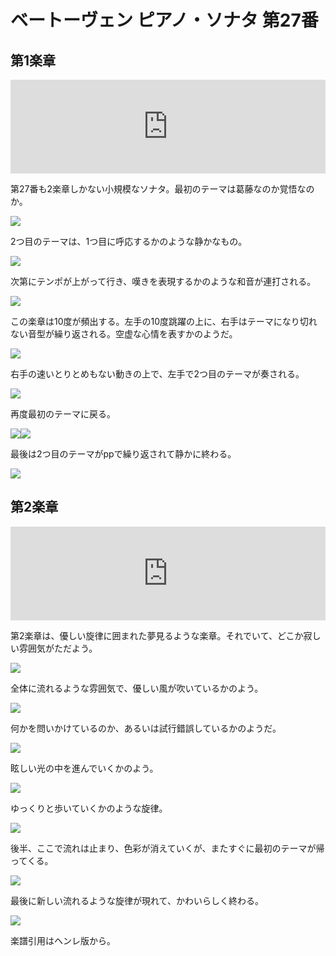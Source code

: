 # ベートーヴェン ピアノ・ソナタ 第27番

## 第1楽章

<iframe allow="autoplay *; encrypted-media *;" frameborder="0" height="150" style="width:100%;max-width:660px;overflow:hidden;background:transparent;" sandbox="allow-forms allow-popups allow-same-origin allow-scripts allow-storage-access-by-user-activation allow-top-navigation-by-user-activation" src="https://embed.music.apple.com/us/album/piano-sonata-no-27-in-e-minor-op-90-i-mit-lebhaftigkeit/947851407?i=947851425&app=music"></iframe>

第27番も2楽章しかない小規模なソナタ。最初のテーマは葛藤なのか覚悟なのか。

<img src="1178.jpg">

2つ目のテーマは、1つ目に呼応するかのような静かなもの。

<img src="1180.jpg">

次第にテンポが上がって行き、嘆きを表現するかのような和音が連打される。

<img src="1182.jpg">

この楽章は10度が頻出する。左手の10度跳躍の上に、右手はテーマになり切れない音型が繰り返される。空虚な心情を表すかのようだ。

<img src="1181.jpg">

右手の速いとりとめもない動きの上で、左手で2つ目のテーマが奏される。

<img src="1179.jpg">

再度最初のテーマに戻る。

<div style="display: flex;">
<img src="1177.jpg"><img src="1183.jpg">
</div>

最後は2つ目のテーマがppで繰り返されて静かに終わる。

<img src="1184.jpg">

## 第2楽章

<iframe allow="autoplay *; encrypted-media *;" frameborder="0" height="150" style="width:100%;max-width:660px;overflow:hidden;background:transparent;" sandbox="allow-forms allow-popups allow-same-origin allow-scripts allow-storage-access-by-user-activation allow-top-navigation-by-user-activation" src="https://embed.music.apple.com/us/album/piano-sonata-no-27-in-e-minor-op-90-ii-nicht-zu-geschwind/947851407?i=947851426&app=music"></iframe>

第2楽章は、優しい旋律に囲まれた夢見るような楽章。それでいて、どこか寂しい雰囲気がただよう。

<img src="1190.jpg">

全体に流れるような雰囲気で、優しい風が吹いているかのよう。

<img src="1185.jpg">

何かを問いかけているのか、あるいは試行錯誤しているかのようだ。

<img src="1188.jpg">

眩しい光の中を進んでいくかのよう。

<img src="1189.jpg">

ゆっくりと歩いていくかのような旋律。

<img src="1186.jpg">

後半、ここで流れは止まり、色彩が消えていくが、またすぐに最初のテーマが帰ってくる。

<img src="1191.jpg">

最後に新しい流れるような旋律が現れて、かわいらしく終わる。

<img src="1193.jpg">

楽譜引用はヘンレ版から。

